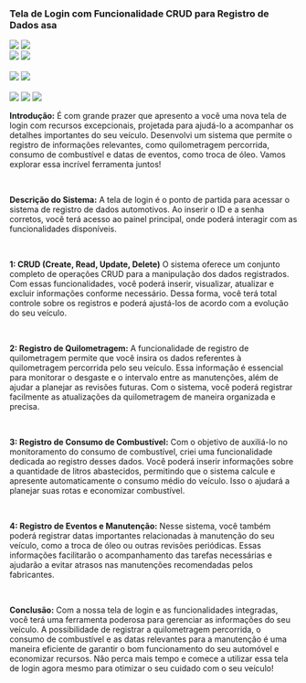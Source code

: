 
<h3>Tela de Login com Funcionalidade CRUD para Registro de Dados asa</h3>

<img src="./foto/login.png">
<img src="./foto/add1.png">
<br/>
<img src="./foto/add2.png">
<img src="./foto/editando.png">
<br/>
<br/>
<img src="./foto/desejaExcluir.jpeg">
<img src="./foto/excluirCOMSuceso.png">
<br/>
<br/>
<img src="./foto/add.png">
<img src="./foto/edit.png">
<img src="./foto/delete.png">
<br/>

<p><strong>Introdução:</strong>
É com grande prazer que apresento a você uma nova tela de login com recursos excepcionais, projetada para ajudá-lo a acompanhar os detalhes importantes do seu veículo. Desenvolvi um sistema que permite o registro de informações relevantes, como quilometragem percorrida, consumo de combustível e datas de eventos, como troca de óleo. Vamos explorar essa incrível ferramenta juntos!
</p> 
<br/>
<p>
<strong>Descrição do Sistema:</strong>
A tela de login é o ponto de partida para acessar o sistema de registro de dados automotivos. Ao inserir o ID e a senha corretos, você terá acesso ao painel principal, onde poderá interagir com as funcionalidades disponíveis.
</p>
<br/>

<p>
<strong>1: CRUD (Create, Read, Update, Delete)</strong>
O sistema oferece um conjunto completo de operações CRUD para a manipulação dos dados registrados. Com essas funcionalidades, você poderá inserir, visualizar, atualizar e excluir informações conforme necessário. Dessa forma, você terá total controle sobre os registros e poderá ajustá-los de acordo com a evolução do seu veículo.
</p>
<br/>
<p>
<strong>2: Registro de Quilometragem:</strong>
A funcionalidade de registro de quilometragem permite que você insira os dados referentes à quilometragem percorrida pelo seu veículo. Essa informação é essencial para monitorar o desgaste e o intervalo entre as manutenções, além de ajudar a planejar as revisões futuras. Com o sistema, você poderá registrar facilmente as atualizações da quilometragem de maneira organizada e precisa.
</p>
<br/>
<p>
<strong>3: Registro de Consumo de Combustível:</strong>
Com o objetivo de auxiliá-lo no monitoramento do consumo de combustível, criei uma funcionalidade dedicada ao registro desses dados. Você poderá inserir informações sobre a quantidade de litros abastecidos, permitindo que o sistema calcule e apresente automaticamente o consumo médio do veículo. Isso o ajudará a planejar suas rotas e economizar combustível.
</p>
<br/>
<p>
<strong>4: Registro de Eventos e Manutenção:</strong>
Nesse sistema, você também poderá registrar datas importantes relacionadas à manutenção do seu veículo, como a troca de óleo ou outras revisões periódicas. Essas informações facilitarão o acompanhamento das tarefas necessárias e ajudarão a evitar atrasos nas manutenções recomendadas pelos fabricantes.
</p>
<br/>
<p>
<strong>Conclusão:</strong>
Com a nossa tela de login e as funcionalidades integradas, você terá uma ferramenta poderosa para gerenciar as informações do seu veículo. A possibilidade de registrar a quilometragem percorrida, o consumo de combustível e as datas relevantes para a manutenção é uma maneira eficiente de garantir o bom funcionamento do seu automóvel e economizar recursos. Não perca mais tempo e comece a utilizar essa tela de login agora mesmo para otimizar o seu cuidado com o seu veículo!
</p>







